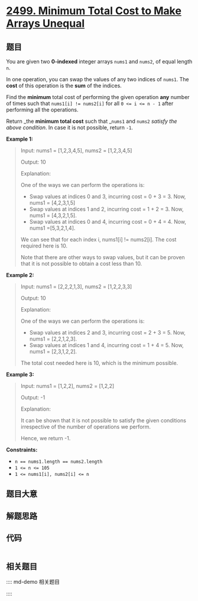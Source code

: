 # [2499. Minimum Total Cost to Make Arrays Unequal](https://leetcode.com/problems/minimum-total-cost-to-make-arrays-unequal/)

## 题目

You are given two **0-indexed** integer arrays `nums1` and `nums2`, of equal
length `n`.

In one operation, you can swap the values of any two indices of `nums1`. The
**cost** of this operation is the **sum** of the indices.

Find the **minimum** total cost of performing the given operation **any**
number of times such that `nums1[i] != nums2[i]` for all `0 <= i <= n - 1`
after performing all the operations.

Return _the **minimum total cost** such that _`nums1` and `nums2` _satisfy the
above condition_. In case it is not possible, return `-1`.



**Example 1:**

> Input: nums1 = [1,2,3,4,5], nums2 = [1,2,3,4,5]
> 
> Output: 10
> 
> Explanation: 
> 
> One of the ways we can perform the operations is:
> - Swap values at indices 0 and 3, incurring cost = 0 + 3 = 3. Now, nums1 = [4,2,3,1,5]
> - Swap values at indices 1 and 2, incurring cost = 1 + 2 = 3. Now, nums1 = [4,3,2,1,5].
> - Swap values at indices 0 and 4, incurring cost = 0 + 4 = 4. Now, nums1 =[5,3,2,1,4].
> 
> We can see that for each index i, nums1[i] != nums2[i]. The cost required here is 10.
> 
> Note that there are other ways to swap values, but it can be proven that it is not possible to obtain a cost less than 10.

**Example 2:**

> Input: nums1 = [2,2,2,1,3], nums2 = [1,2,2,3,3]
> 
> Output: 10
> 
> Explanation: 
> 
> One of the ways we can perform the operations is:
> - Swap values at indices 2 and 3, incurring cost = 2 + 3 = 5. Now, nums1 = [2,2,1,2,3].
> - Swap values at indices 1 and 4, incurring cost = 1 + 4 = 5. Now, nums1 = [2,3,1,2,2].
> 
> The total cost needed here is 10, which is the minimum possible.

**Example 3:**

> Input: nums1 = [1,2,2], nums2 = [1,2,2]
> 
> Output: -1
> 
> Explanation: 
> 
> It can be shown that it is not possible to satisfy the given conditions irrespective of the number of operations we perform.
> 
> Hence, we return -1.

**Constraints:**

  * `n == nums1.length == nums2.length`
  * `1 <= n <= 105`
  * `1 <= nums1[i], nums2[i] <= n`


## 题目大意

## 解题思路

## 代码

```javascript

```

## 相关题目

:::: md-demo 相关题目

::::
